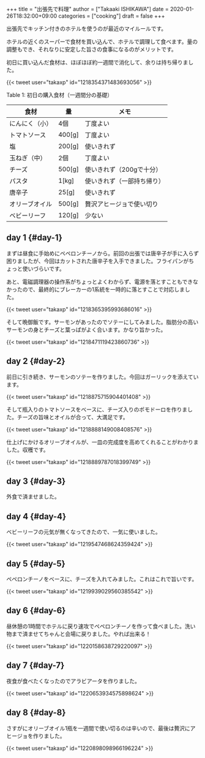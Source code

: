 +++
title = "出張先で料理"
author = ["Takaaki ISHIKAWA"]
date = 2020-01-26T18:32:00+09:00
categories = ["cooking"]
draft = false
+++

出張先でキッチン付きのホテルを使うのが最近のマイルールです。  

ホテルの近くのスーパーで食材を買い込んで、ホテルで調理して食べます。量の調整もでき、それなりに安定した旨さの食事になるのがメリットです。  

初日に買い込んだ食材は、ほぼほぼ約一週間で消化して、余りは持ち帰りました。  

{{< tweet user="takaxp" id="1218354371483693056" >}}  

<div class="table-caption">
  <span class="table-number">Table 1</span>:
  初日の購入食材（一週間分の基礎）
</div>

| 食材    | 量     | メモ           |
|-------|-------|--------------|
| にんにく（小） | 4個    | 丁度よい       |
| トマトソース | 400[g] | 丁度よい       |
| 塩      | 200[g] | 使いきれず     |
| 玉ねぎ（中） | 2個    | 丁度よい       |
| チーズ  | 500[g] | 使いきれず（200gで十分） |
| パスタ  | 1[kg]  | 使いきれず（一部持ち帰り） |
| 唐辛子  | 25[g]  | 使いきれず     |
| オリーブオイル | 500[g] | 贅沢アヒージョで使い切り |
| ベビーリーフ | 120[g] | 少ない         |


## day 1 {#day-1}

まずは昼食に手始めにペペロンチーノから。前回の出張では唐辛子が手に入らず困りましたが、今回はカットされた唐辛子を入手できました。フライパンがちょっと使いづらいです。  

あと、電磁調理器の操作系がちょっとよくわからず、電源を落とすこともできなかったので、最終的にブレーカーの1系統を一時的に落とすことで対応しました。  

{{< tweet user="takaxp" id="1218365395993686016" >}}  

そして晩御飯です。サーモンがあったのでソテーにしてみました。脂肪分の高いサーモンの身とチーズと葉っぱがよく合います。かなり旨かった。  

{{< tweet user="takaxp" id="1218471119423860736" >}}  


## day 2 {#day-2}

前日に引き続き、サーモンのソテーを作りました。今回はガーリックを添えています。  

{{< tweet user="takaxp" id="1218875715904401408" >}}  

そして瓶入りのトマトソースをベースに、チーズ入りのポモドーロを作りました。チーズの旨味とオイルが合って、大満足です。  

{{< tweet user="takaxp" id="1218888149008408576" >}}  

仕上げにかけるオリーブオイルが、一皿の完成度を高めてくれることがわかりました。収穫です。  

{{< tweet user="takaxp" id="1218889787018399749" >}}  


## day 3 {#day-3}

外食で済ませました。  


## day 4 {#day-4}

ベビーリーフの元気が無くなってきたので、一気に使いました。  

{{< tweet user="takaxp" id="1219547468624359424" >}}  


## day 5 {#day-5}

ペペロンチーノをベースに、チーズを入れてみました。これはこれで旨いです。  

{{< tweet user="takaxp" id="1219939029560385542" >}}  


## day 6 {#day-6}

昼休憩の1時間でホテルに戻り速攻でペペロンチーノを作って食べました。洗い物まで済ませてちゃんと会場に戻りました。やれば出来る！  

{{< tweet user="takaxp" id="1220158638729220097" >}}  


## day 7 {#day-7}

夜食が食べたくなったのでアラビアータを作りました。  

{{< tweet user="takaxp" id="1220653934575898624" >}}  


## day 8 {#day-8}

さすがにオリーブオイル1瓶を一週間で使い切るのは辛いので、最後は贅沢にアヒージョを作りました。  

{{< tweet user="takaxp" id="1220898098966196224" >}}